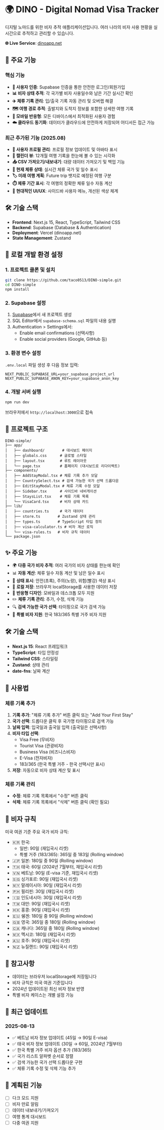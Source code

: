 # 🌍 DINO - Digital Nomad Visa Tracker

디지털 노마드를 위한 비자 추적 애플리케이션입니다. 여러 나라의 비자 사용 현황을 실시간으로 추적하고 관리할 수 있습니다.

**🌐 Live Service**: [dinoapp.net](https://dinoapp.net)

## 🚀 주요 기능

### 핵심 기능
- **🔐 사용자 인증**: Supabase 인증을 통한 안전한 로그인/회원가입
- **📊 비자 상태 추적**: 각 국가별 비자 사용일수와 남은 기간 실시간 확인
- **✈️ 체류 기록 관리**: 입/출국 기록 자동 관리 및 오버랩 해결
- **🗺 여행 경로 추적**: 출발지와 도착지 정보를 포함한 상세한 여행 기록
- **📱 모바일 반응형**: 모든 디바이스에서 최적화된 사용자 경험
- **☁️ 클라우드 동기화**: 데이터가 클라우드에 안전하게 저장되어 어디서든 접근 가능

### 최근 추가된 기능 (2025.08)
- **👤 사용자 프로필 관리**: 프로필 정보 업데이트 및 아바타 표시
- **📅 캘린더 뷰**: 12개월 여행 기록을 한눈에 볼 수 있는 시각화
- **📤 CSV 가져오기/내보내기**: 대량 데이터 가져오기 및 백업 기능
- **🎯 현재 체류 상태**: 실시간 체류 국가 및 일수 표시
- **🏷️ 미래 여행 계획**: Future trip 뱃지로 예정된 여행 구분
- **⏱️ 체류 기간 표시**: 각 여행의 정확한 체류 일수 자동 계산
- **🎨 현대적인 UI/UX**: 사이드바 사용자 메뉴, 개선된 색상 체계

## 🛠 기술 스택

- **Frontend**: Next.js 15, React, TypeScript, Tailwind CSS
- **Backend**: Supabase (Database & Authentication)
- **Deployment**: Vercel (dinoapp.net)
- **State Management**: Zustand

## 🚀 로컬 개발 환경 설정

### 1. 프로젝트 클론 및 설치

```bash
git clone https://github.com/taco0513/DINO-simple.git
cd DINO-simple
npm install
```

### 2. Supabase 설정

1. [Supabase](https://supabase.com)에서 새 프로젝트 생성
2. SQL Editor에서 `supabase-schema.sql` 파일의 내용 실행
3. Authentication > Settings에서:
   - Enable email confirmations (선택사항)
   - Enable social providers (Google, GitHub 등)

### 3. 환경 변수 설정

`.env.local` 파일 생성 후 다음 정보 입력:

```env
NEXT_PUBLIC_SUPABASE_URL=your_supabase_project_url
NEXT_PUBLIC_SUPABASE_ANON_KEY=your_supabase_anon_key
```

### 4. 개발 서버 실행

```bash
npm run dev
```

브라우저에서 `http://localhost:3000`으로 접속

## 📁 프로젝트 구조

```
DINO-simple/
├── app/
│   ├── dashboard/        # 대시보드 페이지
│   ├── globals.css      # 글로벌 스타일
│   ├── layout.tsx       # 루트 레이아웃
│   └── page.tsx         # 홈페이지 (대시보드로 리다이렉트)
├── components/
│   ├── AddStayModal.tsx # 체류 기록 추가 모달
│   ├── CountrySelect.tsx # 검색 가능한 국가 선택 드롭다운
│   ├── EditStayModal.tsx # 체류 기록 수정 모달
│   ├── Sidebar.tsx      # 사이드바 네비게이션
│   ├── StaysList.tsx    # 체류 기록 목록
│   └── VisaCard.tsx     # 비자 상태 카드
├── lib/
│   ├── countries.ts     # 국가 데이터
│   ├── store.ts        # Zustand 상태 관리
│   ├── types.ts        # TypeScript 타입 정의
│   ├── visa-calculator.ts # 비자 계산 로직
│   └── visa-rules.ts   # 비자 규칙 데이터
└── package.json
```

## ✨ 주요 기능

- 🌍 **다중 국가 비자 추적**: 여러 국가의 비자 상태를 한눈에 확인
- 📊 **자동 계산**: 체류 일수 자동 계산 및 남은 일수 표시
- 🚨 **상태 표시**: 안전(초록), 주의(노랑), 위험(빨강) 색상 표시
- 💾 **로컬 저장**: 브라우저 localStorage를 사용한 데이터 저장
- 📱 **반응형 디자인**: 모바일과 데스크톱 모두 지원
- ✏️ **체류 기록 관리**: 추가, 수정, 삭제 기능
- 🔍 **검색 가능한 국가 선택**: 타이핑으로 국가 검색 가능
- 🎯 **특별 비자 지원**: 한국 183/365 특별 거주 비자 지원

## 🛠 기술 스택

- **Next.js 15**: React 프레임워크
- **TypeScript**: 타입 안정성
- **Tailwind CSS**: 스타일링
- **Zustand**: 상태 관리
- **date-fns**: 날짜 계산

## 📝 사용법

### 체류 기록 추가
1. **기록 추가**: "체류 기록 추가" 버튼 클릭 또는 "Add Your First Stay"
2. **국가 선택**: 드롭다운 클릭 후 국가명 타이핑으로 검색 가능
3. **날짜 입력**: 입국일과 출국일 입력 (출국일은 선택사항)
4. **비자 타입 선택**: 
   - Visa Free (무비자)
   - Tourist Visa (관광비자)
   - Business Visa (비즈니스비자)
   - E-Visa (전자비자)
   - 183/365 (한국 특별 거주 - 한국 선택시만 표시)
5. **저장**: 자동으로 비자 상태 계산 및 표시

### 체류 기록 관리
- **수정**: 체류 기록 목록에서 "수정" 버튼 클릭
- **삭제**: 체류 기록 목록에서 "삭제" 버튼 클릭 (확인 필요)

## 🎯 비자 규칙

미국 여권 기준 주요 국가 비자 규칙:
- 🇰🇷 한국: 
  - 일반: 90일 (재입국시 리셋)
  - 특별 거주 (183/365): 365일 중 183일 (Rolling window)
- 🇯🇵 일본: 180일 중 90일 (Rolling window)
- 🇹🇭 태국: 60일 (2024년 7월부터, 재입국시 리셋)
- 🇻🇳 베트남: 90일 (E-visa 기준, 재입국시 리셋)
- 🇸🇬 싱가포르: 90일 (재입국시 리셋)
- 🇲🇾 말레이시아: 90일 (재입국시 리셋)
- 🇵🇭 필리핀: 30일 (재입국시 리셋)
- 🇮🇩 인도네시아: 30일 (재입국시 리셋)
- 🇹🇼 대만: 90일 (재입국시 리셋)
- 🇭🇰 홍콩: 90일 (재입국시 리셋)
- 🇪🇺 쉥겐: 180일 중 90일 (Rolling window)
- 🇬🇧 영국: 365일 중 180일 (Rolling window)
- 🇨🇦 캐나다: 365일 중 180일 (Rolling window)
- 🇲🇽 멕시코: 180일 (재입국시 리셋)
- 🇦🇺 호주: 90일 (재입국시 리셋)
- 🇳🇿 뉴질랜드: 90일 (재입국시 리셋)

## 📌 참고사항

- 데이터는 브라우저 localStorage에 저장됩니다
- 비자 규칙은 미국 여권 기준입니다
- 2024년 업데이트된 최신 비자 정보 반영
- 특별 비자 케이스는 개별 설정 가능

## 🔄 최근 업데이트

### 2025-08-13
- ✅ 베트남 비자 정보 업데이트 (45일 → 90일 E-visa)
- ✅ 태국 비자 정보 업데이트 (30일 → 60일, 2024년 7월부터)
- ✅ 한국 특별 거주 비자 옵션 추가 (183/365)
- ✅ 국가 리스트 알파벳 순서로 정렬
- ✅ 검색 가능한 국가 선택 드롭다운 구현
- ✅ 체류 기록 수정 및 삭제 기능 추가

## 🚧 계획된 기능

- [ ] 다크 모드 지원
- [ ] 비자 만료 알림
- [ ] 데이터 내보내기/가져오기
- [ ] 여행 통계 대시보드
- [ ] 다중 여권 지원
